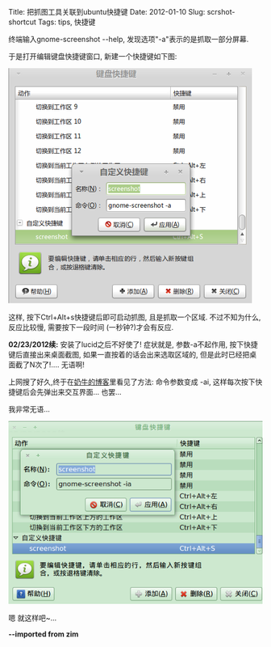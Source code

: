Title: 把抓图工具关联到ubuntu快捷键
Date: 2012-01-10
Slug: scrshot-shortcut
Tags: tips, 快捷键


终端输入gnome-screenshot --help, 发现选项"-a"表示的是抓取一部分屏幕.

于是打开编辑键盘快捷键窗口, 新建一个快捷键如下图:

![](./scrshot-shortcut/pasted_image.png)

这样, 按下Ctrl+Alt+s快捷键后即可启动抓图, 且是抓取一个区域. 不过不知为什么, 反应比较慢, 需要按下一段时间  (一秒钟?)才会有反应.

**02/23/2012续:**
安装了lucid之后不好使了!
症状就是, 参数-a不起作用, 按下快捷键后直接出来桌面截图, 如果一直按着的话会出来选取区域的, 但是此时已经把桌面截了N次了!.... 无语啊!

上网搜了好久,终于在[奶牛的博客](http://www.nenew.net/ubuntu-linux-gnome-screenshot-area.html)里看见了方法: 命令参数变成 -ai, 这样每次按下快捷键后会先弹出来交互界面... 也罢...

我非常无语...

![](./scrshot-shortcut/pasted_image001.png)

嗯 就这样吧~...



**--imported from zim**





